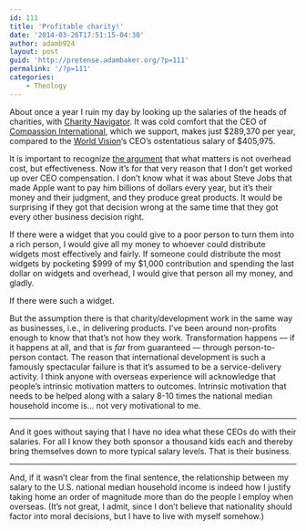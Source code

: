 ```yaml
---
id: 111
title: 'Profitable charity!'
date: '2014-03-26T17:51:15-04:30'
author: adamb924
layout: post
guid: 'http://pretense.adambaker.org/?p=111'
permalink: '/?p=111'
categories:
    - Theology
---
```


About once a year I ruin my day by looking up the salaries of the heads of charities, with [Charity Navigator](http://www.charitynavigator.org/). It was cold comfort that the CEO of [Compassion International](http://www.charitynavigator.org/index.cfm?bay=search.summary&orgid=3555#.UzNO-IVcenk), which we support, makes just $289,370 per year, compared to the [World Vision](http://www.charitynavigator.org/index.cfm?bay=search.summary&orgid=4768#.UzNOsYVcenk)‘s CEO’s ostentatious salary of $405,975.

It is important to recognize [the argument](http://overheadmyth.com/letter-to-the-donors-of-america/) that what matters is not overhead cost, but effectiveness. Now it’s for that very reason that I don’t get worked up over CEO compensation. I don’t know what it was about Steve Jobs that made Apple want to pay him billions of dollars every year, but it’s their money and their judgment, and they produce great products. It would be surprising if they got that decision wrong at the same time that they got every other business decision right.

If there were a widget that you could give to a poor person to turn them into a rich person, I would give all my money to whoever could distribute widgets most effectively and fairly. If someone could distribute the most widgets by pocketing $999 of my $1,000 contribution and spending the last dollar on widgets and overhead, I would give that person all my money, and gladly.

If there were such a widget.

But the assumption there is that charity/development work in the same way as businesses, i.e., in delivering products. I’ve been around non-profits enough to know that that’s not how they work. Transformation happens — if it happens at all, and that is *far* from guaranteed — through person-to-person contact. The reason that international development is such a famously spectacular failure is that it’s assumed to be a service-delivery activity. I think anyone with overseas experience will acknowledge that people’s intrinsic motivation matters to outcomes. Intrinsic motivation that needs to be helped along with a salary 8-10 times the national median household income is… not very motivational to me.

- - - - - -

And it goes without saying that I have no idea what these CEOs do with their salaries. For all I know they both sponsor a thousand kids each and thereby bring themselves down to more typical salary levels. That is their business.

- - - - - -

And, if it wasn’t clear from the final sentence, the relationship between my salary to the U.S. national median household income is indeed how I justify taking home an order of magnitude more than do the people I employ when overseas. (It’s not great, I admit, since I don’t believe that nationality should factor into moral decisions, but I have to live with myself somehow.)